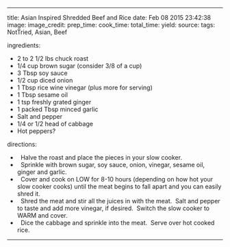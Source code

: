 ---

title: Asian Inspired Shredded Beef and Rice
date: Feb 08 2015 23:42:38
image:
image_credit:
prep_time:
cook_time:
total_time:
yield:
source:
tags: NotTried, Asian, Beef

ingredients:
- 2 to 2 1/2 lbs chuck roast
- 1/4 cup brown sugar (consider 3/8 of a cup)
- 3 Tbsp soy sauce
- 1/2 cup diced onion
- 1 Tbsp rice wine vinegar (plus more for serving)
- 1 Tbsp sesame oil
- 1 tsp freshly grated ginger
- 1 packed Tbsp minced garlic
- Salt and pepper
- 1/4 or 1/2 head of cabbage
- Hot peppers?

directions:
-   Halve the roast and place the pieces in your slow cooker.
-   Sprinkle with brown sugar, soy sauce, onion, vinegar, sesame oil, ginger and garlic.
-   Cover and cook on LOW for 8-10 hours (depending on how hot your slow cooker cooks) until the meat begins to fall apart and you can easily shred it. 
-   Shred the meat and stir all the juices in with the meat.  Salt and pepper to taste and add more vinegar, if desired.  Switch the slow cooker to WARM and cover.
-   Dice the cabbage and sprinkle into the meat.  Serve over hot cooked rice.

---